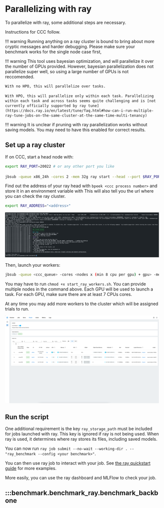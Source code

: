 # Parallelizing with ray

To parallelize with ray, some additional steps are necessary.

Instructions for CCC follow.

!!! warning
    Running anything on a ray cluster is bound to bring about more cryptic messages and harder debugging.
    Please make sure your benchmark works for the single node case first,

!!! warning
    This tool uses bayesian optimization, and will parallelize it over the number of GPUs provided. However, bayesian parallelization does not parallelize super well, so using a large number of GPUs is not reccomended.

    With no HPO, this will parallelize over tasks.

    With HPO, this will parallelize only within each task. Parallelizing within each task and across tasks seems quite challenging and is [not currently officially supported by ray tune](https://docs.ray.io/en/latest/tune/faq.html#how-can-i-run-multiple-ray-tune-jobs-on-the-same-cluster-at-the-same-time-multi-tenancy)

!!! warning
    It is unclear if pruning with ray parallelization works without saving models. You may need to have this enabled for correct results.

## Set up a ray cluster

If on CCC, start a head node with:

```sh
export RAY_PORT=20022 # or any other port you like

jbsub -queue x86_24h -cores 2 -mem 32g ray start --head --port $RAY_PORT --dashboard-port $((RAY_PORT + 1)) --include-dashboard True --dashboard-host 0.0.0.0 --object-store-memory 10000000000 --num-cpus 2 --num-gpus 0 --temp-dir /tmp
```

Find out the address of your ray head with `bpeek <ccc process number>` and store it in an environment variable with
This will also tell you the url where you can check the ray cluster.

```sh
export RAY_ADDRESS="<address>"
```

![ray_head](images/ray_head.png)

Then, launch your workers:

```sh
jbsub -queue <ccc_queue> -cores <nodes x (min 8 cpu per gpu) + gpu> -mem <mem> ./start_ray_workers.sh -a <ray_head_ip>:$RAY_PORT
```

You may have to run `chmod +x start_ray_workers.sh`.
You can provide multiple nodes in the command above. Each GPU will be used to launch a task. For each GPU, make sure there are at least 7 CPUs cores.

At any time you may add more workers to the cluster which will be assigned trials to run.

![ray_cluster](images/ray_cluster.png)

## Run the script

One additional requirement is the key `ray_storage_path` must be included for jobs launched with ray.
This key is ignored if ray is not being used. When ray is used, it determines where ray stores its files, including saved models.

You can now run `ray job submit --no-wait --working-dir . -- "ray_benchmark --config <your benchmark>"`.

You can then use ray job to interact with your job. See [the ray quickstart guide](https://docs.ray.io/en/latest/cluster/running-applications/job-submission/quickstart.html) for more examples.

More easily, you can use the ray dashboard and MLFlow to check your job.

## :::benchmark.benchmark_ray.benchmark_backbone
